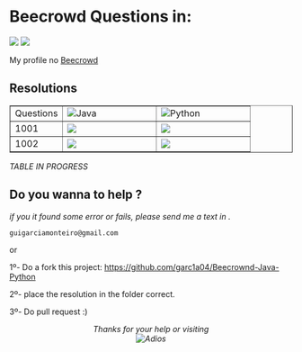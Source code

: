 # Beecrowd Questions in:
[![](https://img.shields.io/badge/Java-ED8B00?style=for-the-badge&logo=openjdk&logoColor=white)]() [![](https://img.shields.io/badge/Python-14354C?style=for-the-badge&logo=python&logoColor=white)]()

My profile no [Beecrowd](https://www.beecrowd.com.br/judge/pt/profile/788313)

## Resolutions

<table border="1">
    <tr>
        <td> Questions</td>
        <td width="150">
            <img src ="https://cdn-icons-png.flaticon.com/512/5968/5968282.png" alt ="Java">
        </td>
        <td width="150">
         <img src ="https://cdn4.iconfinder.com/data/icons/logos-and-brands/512/267_Python_logo-512.png" alt ="Python">
        </td>
    </tr>
    <tr>
        <td>1001</td >
        <td>
            <a href="https://github.com/garc1a04/Beecrownd-Java-Python-C/blob/main/Questions-in-Java/1001.java"> <img src ="https://cdn.icon-icons.com/icons2/2406/PNG/512/eye_visible_hide_hidden_show_icon_145988.png"><a\>
        </td>
        <td>
            <a href=" "> <img src ="https://cdn.icon-icons.com/icons2/2406/PNG/512/eye_slash_visible_hide_hidden_show_icon_145987.png"><a\>
        </td>
    </tr>
    <tr>
        <td>1002</td>
        <td> <a href="https://github.com/garc1a04/Beecrownd-Java-Python-C/blob/main/Questions-in-Java/1001.java"> <img src ="https://cdn.icon-icons.com/icons2/2406/PNG/512/eye_visible_hide_hidden_show_icon_145988.png"><a\></td>
        <td>  <a href="Error"> <img src ="https://cdn.icon-icons.com/icons2/2406/PNG/512/eye_slash_visible_hide_hidden_show_icon_145987.png"><a\></td>
    </tr>
</table>

   *TABLE IN PROGRESS*
## Do you wanna to help ?
 *if you it found some error or fails, please send me a text in .*
        
    guigarciamonteiro@gmail.com

or

1º- Do a fork this project: https://github.com/garc1a04/Beecrownd-Java-Python

2º- place the resolution in the folder correct.   

3º- Do pull request :)   

<div align="Center">
<i>Thanks for your help or visiting <i>
    <br>
    <img src="https://media.tenor.com/4j0oG5XcDYkAAAAC/predator-handshake.gif" alt="Adios">
<div\>
